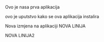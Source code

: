 Ovo je nasa prva aplikacija 


ovo je uputstvo kako se ova aplikacija instalira

Nova izmjena na aplikaciji
NOVA LINIJA

NOVA LINIJA2
